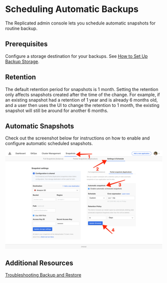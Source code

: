 # Scheduling Automatic Backups

The Replicated admin console lets you schedule automatic snapshots for routine backup.

## Prerequisites

Configure a storage destination for your backups. See [How to Set Up Backup Storage](snapshots-config-workflow).

## Retention

The default retention period for snapshots is 1 month.
Setting the retention only affects snapshots created after the time of the change.
For example, if an existing snapshot had a retention of 1 year and is already 6 months old, and a user then uses the UI to change the retention to 1 month, the existing snapshot will still be around for another 6 months.

## Automatic Snapshots

Check out the screenshot below for instructions on how to enable and configure automatic scheduled snapshots.

![Snapshot Schedule](/images/snapshot-schedule.png)

## Additional Resources

[Troubleshooting Backup and Restore](snapshots-troubleshooting-backup-restore)
